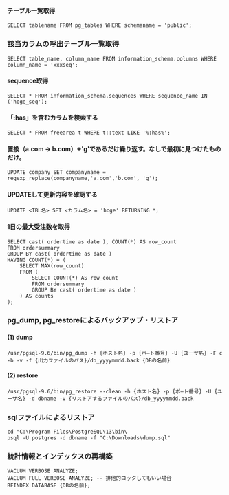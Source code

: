 #### テーブル一覧取得
```
SELECT tablename FROM pg_tables WHERE schemaname = 'public';
```

### 該当カラムの呼出テーブル一覧取得
```
SELECT table_name, column_name FROM information_schema.columns WHERE column_name = 'xxxseq';
```

#### sequence取得
```
SELECT * FROM information_schema.sequences WHERE sequence_name IN ('hoge_seq');
```

#### 「:has」を含むカラムを検索する
```
SELECT * FROM freearea t WHERE t::text LIKE '%:has%';
```

#### 置換（a.com -> b.com）※'g'であるだけ繰り返す。なしで最初に見つけたものだけ。
```
UPDATE company SET companyname = regexp_replace(companyname,'a.com','b.com', 'g');
```

#### UPDATEして更新内容を確認する
```
UPDATE <TBL名> SET <カラム名> = 'hoge' RETURNING *;
```

#### 1日の最大受注数を取得

```
SELECT cast( ordertime as date ), COUNT(*) AS row_count
FROM ordersummary
GROUP BY cast( ordertime as date )
HAVING COUNT(*) = (
    SELECT MAX(row_count)
    FROM (
        SELECT COUNT(*) AS row_count
        FROM ordersummary
        GROUP BY cast( ordertime as date )
    ) AS counts
);
```
### pg_dump, pg_restoreによるバックアップ・リストア
#### (1) dump
```
/usr/pgsql-9.6/bin/pg_dump -h {ホスト名} -p {ポ―ト番号} -U {ユーザ名} -F c -b -v -f {出力ファイルのパス}/db_yyyymmdd.back {DBの名前}
```
#### (2) restore

```
/usr/pgsql-9.6/bin/pg_restore --clean -h {ホスト名} -p {ポ―ト番号} -U {ユーザ名} -d dbname -v {リストアするファイルのパス}/db_yyyymmdd.back
```

### sqlファイルによるリストア
```
cd "C:\Program Files\PostgreSQL\13\bin\
psql -U postgres -d dbname -f "C:\Downloads\dump.sql"
```

### 統計情報とインデックスの再構築
```
VACUUM VERBOSE ANALYZE;
VACUUM FULL VERBOSE ANALYZE; -- 排他的ロックしてもいい場合
REINDEX DATABASE {DBの名前};
```
